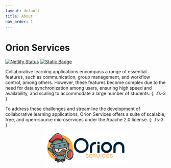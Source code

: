 ```yaml
---
layout: default
title: About
nav_order: 1
---
```


# Orion Services

[![Netlify Status](https://api.netlify.com/api/v1/badges/916a64b5-d2c7-429c-92de-eb07950d86d7/deploy-status)](https://app.netlify.com/sites/orion-services/deploys)
[![Static Badge](https://img.shields.io/badge/Discord%20-%20Orion%20Services%20-%20%23FBB302)](https://discord.com/invite/XpyGTZPApN)

Collaborative learning applications encompass a range of essential features,
such as communication, group management, and workflow control, among others.
However, these features become complex due to the need for data synchronization
among users, ensuring high speed and availability, and scaling to accommodate a
large number of students.
{: .fs-3 }

To address these challenges and streamline the development of collaborative
learning applications, Orion Services offers a suite of scalable, free, and
open-source microservices under the Apache 2.0 license.
{: .fs-3 }

<center>
	<img src="/assets/img/logo-horizontal-1.png" alt="Orion Services" width="50%">
</center>

